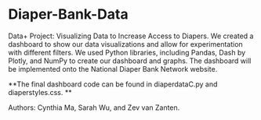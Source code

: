 # Diaper-Bank-Data

Data+ Project: Visualizing Data to Increase Access to Diapers.
We created a dashboard to show our data visualizations and allow for experimentation with different filters. We used Python libraries, including Pandas, Dash by Plotly, and NumPy to create our dashboard and graphs. The dashboard will be implemented onto the National Diaper Bank Network website. 

**The final dashboard code can be found in diaperdataC.py and diaperstyles.css. **

Authors: Cynthia Ma, Sarah Wu, and Zev van Zanten.

